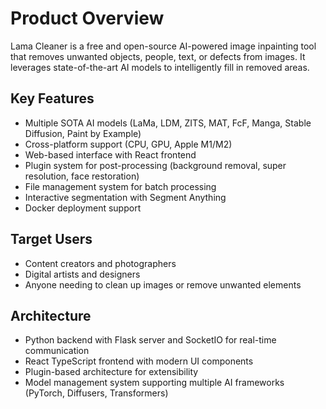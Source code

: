 # Product Overview

Lama Cleaner is a free and open-source AI-powered image inpainting tool that removes unwanted objects, people, text, or defects from images. It leverages state-of-the-art AI models to intelligently fill in removed areas.

## Key Features
- Multiple SOTA AI models (LaMa, LDM, ZITS, MAT, FcF, Manga, Stable Diffusion, Paint by Example)
- Cross-platform support (CPU, GPU, Apple M1/M2)
- Web-based interface with React frontend
- Plugin system for post-processing (background removal, super resolution, face restoration)
- File management system for batch processing
- Interactive segmentation with Segment Anything
- Docker deployment support

## Target Users
- Content creators and photographers
- Digital artists and designers
- Anyone needing to clean up images or remove unwanted elements

## Architecture
- Python backend with Flask server and SocketIO for real-time communication
- React TypeScript frontend with modern UI components
- Plugin-based architecture for extensibility
- Model management system supporting multiple AI frameworks (PyTorch, Diffusers, Transformers)